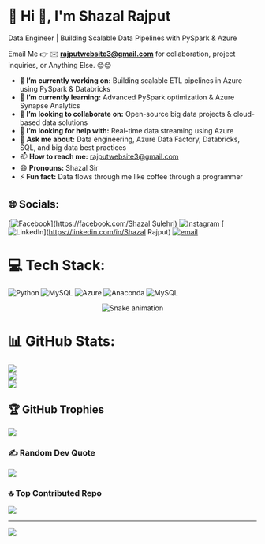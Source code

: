 # 💫 Hi 👋, I'm Shazal Rajput
Data Engineer | Building Scalable Data Pipelines with PySpark & Azure 

Email Me 👉 ✉️ **rajputwebsite3@gmail.com** for collaboration, project inquiries, or Anything Else. 😊😊

- 🔭 **I’m currently working on:** Building scalable ETL pipelines in Azure using PySpark & Databricks  
- 🌱 **I’m currently learning:** Advanced PySpark optimization & Azure Synapse Analytics  
- 👯 **I’m looking to collaborate on:** Open-source big data projects & cloud-based data solutions  
- 🤔 **I’m looking for help with:** Real-time data streaming using Azure   
- 💬 **Ask me about:** Data engineering, Azure Data Factory, Databricks, SQL, and big data best practices  
- 📫 **How to reach me:** rajputwebsite3@gmail.com  
- 😄 **Pronouns:** Shazal Sir 
- ⚡ **Fun fact:** Data flows through me like coffee through a programmer  


## 🌐 Socials:
[![Facebook](https://img.shields.io/badge/Facebook-%231877F2.svg?logo=Facebook&logoColor=white)](https://facebook.com/Shazal Sulehri) [![Instagram](https://img.shields.io/badge/Instagram-%23E4405F.svg?logo=Instagram&logoColor=white)](https://instagram.com/rajputwebsite) [![LinkedIn](https://img.shields.io/badge/LinkedIn-%230077B5.svg?logo=linkedin&logoColor=white)](https://linkedin.com/in/Shazal Rajput) [![email](https://img.shields.io/badge/Email-D14836?logo=gmail&logoColor=white)](mailto:rajputwebsite3@gmail.com) 

<!-- Snake Game Repo View -->

# 💻 Tech Stack:
![Python](https://img.shields.io/badge/python-3670A0?style=for-the-badge&logo=python&logoColor=ffdd54) ![MySQL](https://img.shields.io/badge/mysql-4479A1.svg?style=for-the-badge&logo=mysql&logoColor=white) ![Azure](https://img.shields.io/badge/azure-%230072C6.svg?style=for-the-badge&logo=microsoftazure&logoColor=white) ![Anaconda](https://img.shields.io/badge/Anaconda-%2344A833.svg?style=for-the-badge&logo=anaconda&logoColor=white) ![MySQL](https://img.shields.io/badge/mysql-4479A1.svg?style=for-the-badge&logo=mysql&logoColor=white)

<div align="center">
  <img src="https://profile-readme-generator.com/assets/snake.svg" alt="Snake animation" />
</div>

# 📊 GitHub Stats:
![](https://github-readme-stats.vercel.app/api?username=CloudCoder360&theme=dark&hide_border=false&include_all_commits=true&count_private=false)<br/>
![](https://nirzak-streak-stats.vercel.app/?user=CloudCoder360&theme=dark&hide_border=false)<br/>
![](https://github-readme-stats.vercel.app/api/top-langs/?username=CloudCoder360&theme=dark&hide_border=false&include_all_commits=true&count_private=false&layout=compact)

## 🏆 GitHub Trophies
![](https://github-profile-trophy.vercel.app/?username=CloudCoder360&theme=radical&no-frame=false&no-bg=true&margin-w=4)

### ✍️ Random Dev Quote
![](https://quotes-github-readme.vercel.app/api?type=horizontal&theme=radical)

### 🔝 Top Contributed Repo
![](https://github-contributor-stats.vercel.app/api?username=CloudCoder360&limit=5&theme=dark&combine_all_yearly_contributions=true)

---
[![](https://visitcount.itsvg.in/api?id=CloudCoder360&icon=0&color=0)](https://visitcount.itsvg.in)

<!-- Proudly created with GPRM ( https://gprm.itsvg.in ) -->
